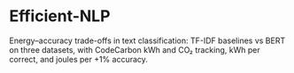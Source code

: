 # Efficient-NLP
Energy–accuracy trade-offs in text classification: TF-IDF baselines vs BERT on three datasets, with CodeCarbon kWh and CO₂ tracking, kWh per correct, and joules per +1% accuracy.
